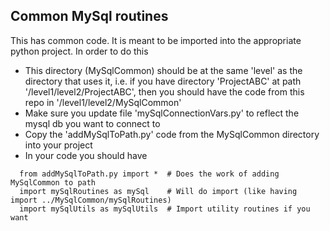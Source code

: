 ## Common MySql routines

This has common code.  It is meant to be imported into the appropriate python project.  In
order to do this
- This directory (MySqlCommon) should be at the same 'level' as the directory that uses it, i.e.
if you have directory 'ProjectABC' at path '/level1/level2/ProjectABC', then you should have
the code from this repo in '/level1/level2/MySqlCommon'
- Make sure you update file 'mySqlConnectionVars.py' to reflect the mysql db you want to connect to
- Copy the 'addMySqlToPath.py' code from the MySqlCommon directory into your project 
- In your code you should have
```
  from addMySqlToPath.py import *  # Does the work of adding MySqlCommon to path
  import mySqlRoutines as mySql    # Will do import (like having import ../MySqlCommon/mySqlRoutines)
  import mySqlUtils as mySqlUtils  # Import utility routines if you want
```

